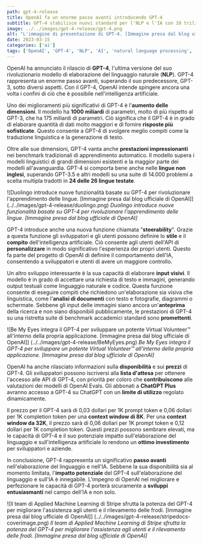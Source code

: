 ```yaml
---
path: gpt-4-release
title: OpenAI fa un enorme passo avanti introducendo GPT-4
subtitle: GPT-4 stabilisce nuovi standard per l'NLP e l'IA con 10 trilioni di parametri, l'elaborazione degli input visivi e la funzione "steerability".
image: ../../images/gpt-4-release/gpt-4.png
alt: "L'immagine di presentazione di GPT-4. [Immagine presa dal blog ufficiale di OpenAI. Crediti: Ruby Chen]"
date: 2023-03-15
categories: ['ai']
tags: ['OpenAI', 'GPT-4', 'NLP', 'AI', 'natural language processing', 'machine learning', 'artificial intelligence', 'natural language understanding', 'steerability', 'visual input processing']
---
```


OpenAI ha annunciato il rilascio di **GPT-4**, l'ultima versione del suo rivoluzionario modello di elaborazione del linguaggio naturale (**NLP**). GPT-4 rappresenta un enorme passo avanti, superando il suo predecessore, GPT-3, sotto diversi aspetti. Con il GPT-4, OpenAI intende spingere ancora una volta i confini di ciò che è possibile nell'intelligenza artificiale.

Uno dei miglioramenti più significativi di GPT-4 è l'**aumento delle dimensioni**. Il modello ha **1000 miliardi** di parametri, molto di più rispetto al GPT-3, che ha 175 miliardi di parametri. Ciò significa che il GPT-4 è in grado di elaborare quantità di dati molto maggiori e di fornire **risposte più sofisticate**. Questo consente a GPT-4 di svolgere meglio compiti come la traduzione linguistica e la generazione di testo.

Oltre alle sue dimensioni, GPT-4 vanta anche **prestazioni impressionanti** nei benchmark tradizionali di apprendimento automatico. Il modello supera i modelli linguistici di grandi dimensioni esistenti e la maggior parte dei modelli all'avanguardia. GPT-4 si comporta bene anche nelle **lingue non inglesi**, superando GPT-3.5 e altri modelli su una suite di 14.000 problemi a scelta multipla tradotti in **24 delle 26 lingue testate**.

![Duolingo introduce nuove funzionalità basate su GPT-4 per rivoluzionare l'apprendimento delle lingue. [Immagine presa dal blog ufficiale di OpenAI]] (../../images/gpt-4-release/duolingo.png)
*Duolingo introduce nuove funzionalità basate su GPT-4 per rivoluzionare l'apprendimento delle lingue. [Immagine presa dal blog ufficiale di OpenAI]*

GPT-4 introduce anche una nuova funzione chiamata "**steerability**". Grazie a questa funzione gli sviluppatori e gli utenti possono definire lo **stile** e il **compito** dell'intelligenza artificiale. Ciò consente agli utenti dell'API di **personalizzare** in modo significativo l'esperienza dei propri utenti. Questo fa parte del progetto di OpenAI di definire il comportamento dell'IA, consentendo a sviluppatori e utenti di avere un maggiore controllo.

Un altro sviluppo interessante è la sua capacità di elaborare **input visivi**. Il modello è in grado di accettare una richiesta di testo e immagini, generando output testuali come linguaggio naturale e codice. Questa funzione consente di eseguire compiti che richiedono un'elaborazione sia visiva che linguistica, come l'**analisi di documenti** con testo e fotografie, diagrammi o schermate. Sebbene gli input delle immagini siano ancora un'**anteprima** della ricerca e non siano disponibili pubblicamente, le prestazioni di GPT-4 su una ristretta suite di benchmark accademici standard sono **promettenti**.

![Be My Eyes integra il GPT-4 per sviluppare un potente Virtual Volunteer™ all'interno della propria applicazione. [Immagine presa dal blog ufficiale di OpenAI]] (../../images/gpt-4-release/BeMyEyes.png)
*Be My Eyes integra il GPT-4 per sviluppare un potente Virtual Volunteer™ all'interno della propria applicazione. [Immagine presa dal blog ufficiale di OpenAI]*

OpenAI ha anche rilasciato informazioni sulla **disponibilità** e sui **prezzi** di GPT-4. Gli sviluppatori possono iscriversi alla **lista d'attesa** per ottenere l'accesso alle API di GPT-4, con priorità per coloro che **contribuiscono** alle valutazioni dei modelli di OpenAI Evals. Gli abbonati a **ChatGPT Plus** avranno accesso a GPT-4 su ChatGPT con un **limite di utilizzo** regolato dinamicamente.

Il prezzo per il GPT-4 sarà di 0,03 dollari per 1K prompt token e 0,06 dollari per 1K completion token per una **context window di 8K**. Per una **context window da 32K**, il prezzo sarà di 0,06 dollari per 1K prompt token e 0,12 dollari per 1K completion token. Questi prezzi possono sembrare elevati, ma le capacità di GPT-4 e il suo potenziale impatto sull'elaborazione del linguaggio e sull'intelligenza artificiale lo rendono un **ottimo investimento** per sviluppatori e aziende.

In conclusione, GPT-4 rappresenta un significativo **passo avanti** nell'elaborazione del linguaggio e nell'IA. Sebbene la sua disponibilità sia al momento limitata, l'**impatto potenziale** del GPT-4 sull'elaborazione del linguaggio e sull'IA è innegabile. L'impegno di OpenAI nel migliorare e perfezionare le capacità di GPT-4 porterà sicuramente a **sviluppi entusiasmanti** nel campo dell'IA e non solo.

![Il team di Applied Machine Learning di Stripe sfrutta la potenza del GPT-4 per migliorare l'assistenza agli utenti e il rilevamento delle frodi. [Immagine presa dal blog ufficiale di OpenAI]] (../../images/gpt-4-release/stripedocs-coverimage.png)
*Il team di Applied Machine Learning di Stripe sfrutta la potenza del GPT-4 per migliorare l'assistenza agli utenti e il rilevamento delle frodi. [Immagine presa dal blog ufficiale di OpenAI]*
